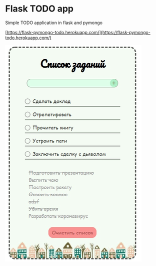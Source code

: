 # Flask TODO app

Simple TODO application in flask and pymongo

[https://flask-pymongo-todo.herokuapp.com/](https://flask-pymongo-todo.herokuapp.com/)

![screen](./static/screen.jpg)
